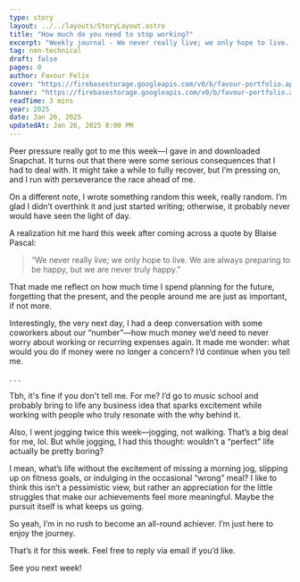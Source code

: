 ```yaml
---
type: story
layout: ../../layouts/StoryLayout.astro
title: "How much do you need to stop working?"
excerpt: "Weekly journal - We never really live; we only hope to live. We are always preparing to be happy, but we are never truly happy."
tag: non-technical
draft: false
pages: 0
author: Favour Felix
cover: "https://firebasestorage.googleapis.com/v0/b/favour-portfolio.appspot.com/o/stories%2F2024-relationships.webp?alt=media&token=44738e9d-206b-4c3e-b878-0569c5c91d19"
banner: "https://firebasestorage.googleapis.com/v0/b/favour-portfolio.appspot.com/o/stories%2F2024-relationships.webp?alt=media&token=44738e9d-206b-4c3e-b878-0569c5c91d19"
readTime: 3 mins
year: 2025
date: Jan 26, 2025
updatedAt: Jan 26, 2025 8:00 PM
---
```


Peer pressure really got to me this week—I gave in and downloaded Snapchat. It turns out that there were some serious consequences that I had to deal with. It might take a while to fully recover, but I’m pressing on, and I run with perseverance the race ahead of me.

On a different note, I wrote something random this week, really random. I’m glad I didn’t overthink it and just started writing; otherwise, it probably never would have seen the light of day.

A realization hit me hard this week after coming across a quote by Blaise Pascal:

>“We never really live; we only hope to live. We are always preparing to be happy, but we are never truly happy.”

That made me reflect on how much time I spend planning for the future, forgetting that the present, and the people around me are just as important, if not more.

Interestingly, the very next day, I had a deep conversation with some coworkers about our “number”—how much money we’d need to never worry about working or recurring expenses again. It made me wonder: what would you do if money were no longer a concern? I’d continue when you tell me.

<section class="first">
. . .
</section>

Tbh, it's fine if you don't tell me. For me? I’d go to music school and probably bring to life any business idea that sparks excitement while working with people who truly resonate with the why behind it.

Also, I went jogging twice this week—jogging, not walking. That’s a big deal for me, lol. But while jogging, I had this thought: wouldn’t a “perfect” life actually be pretty boring?

I mean, what’s life without the excitement of missing a morning jog, slipping up on fitness goals, or indulging in the occasional “wrong” meal? I like to think this isn’t a pessimistic view, but rather an appreciation for the little struggles that make our achievements feel more meaningful. Maybe the pursuit itself is what keeps us going.

So yeah, I’m in no rush to become an all-round achiever. I’m just here to enjoy the journey.

That’s it for this week. Feel free to reply via email if you’d like.

See you next week!